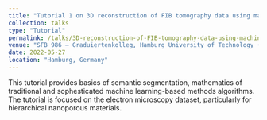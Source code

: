 ```yaml
---
title: "Tutorial 1 on 3D reconstruction of FIB tomography data using machine learning"
collection: talks
type: "Tutorial"
permalink: /talks/3D-reconstruction-of-FIB-tomography-data-using-machine-learning
venue: "SFB 986 – Graduiertenkolleg, Hamburg University of Technology (TUHH)"
date: 2022-05-27
location: "Hamburg, Germany"
---
```


This tutorial provides basics of semantic segmentation, mathematics of traditional and sophesticated machine learning-based methods algorithms. The tutorial is focused on the electron microscopy dataset, particularly for hierarchical nanoporous materials.
